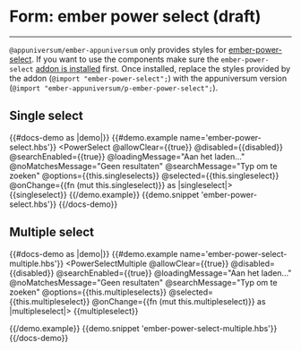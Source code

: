 # Form: ember power select (draft)

---

`@appuniversum/ember-appuniversum` only provides styles for [ember-power-select](https://ember-power-select.com/). If you want to use the components make sure the `ember-power-select` [addon is installed](https://ember-power-select.com/docs/installation) first. Once installed, replace the styles provided by the addon (`@import "ember-power-select";`) with the appuniversum version (`@import "ember-appuniversum/p-ember-power-select";`).

## Single select

{{#docs-demo as |demo|}}
  {{#demo.example name='ember-power-select.hbs'}}
    <PowerSelect
      @allowClear={{true}}
      @disabled={{disabled}}
      @searchEnabled={{true}}
      @loadingMessage="Aan het laden..."
      @noMatchesMessage="Geen resultaten"
      @searchMessage="Typ om te zoeken"
      @options={{this.singleselects}}
      @selected={{this.singleselect}}
      @onChange={{fn (mut this.singleselect)}} as |singleselect|>
      {{singleselect}}
    </PowerSelect>
  {{/demo.example}}
  {{demo.snippet 'ember-power-select.hbs'}}
{{/docs-demo}}

## Multiple select

{{#docs-demo as |demo|}}
  {{#demo.example name='ember-power-select-multiple.hbs'}}
    <PowerSelectMultiple
      @allowClear={{true}}
      @disabled={{disabled}}
      @searchEnabled={{true}}
      @loadingMessage="Aan het laden..."
      @noMatchesMessage="Geen resultaten"
      @searchMessage="Typ om te zoeken"
      @options={{this.multipleselects}}
      @selected={{this.multipleselect}}
      @onChange={{fn (mut this.multipleselect)}} as |multipleselect|>
      {{multipleselect}}
    </PowerSelectMultiple>

  {{/demo.example}}
  {{demo.snippet 'ember-power-select-multiple.hbs'}}
{{/docs-demo}}

